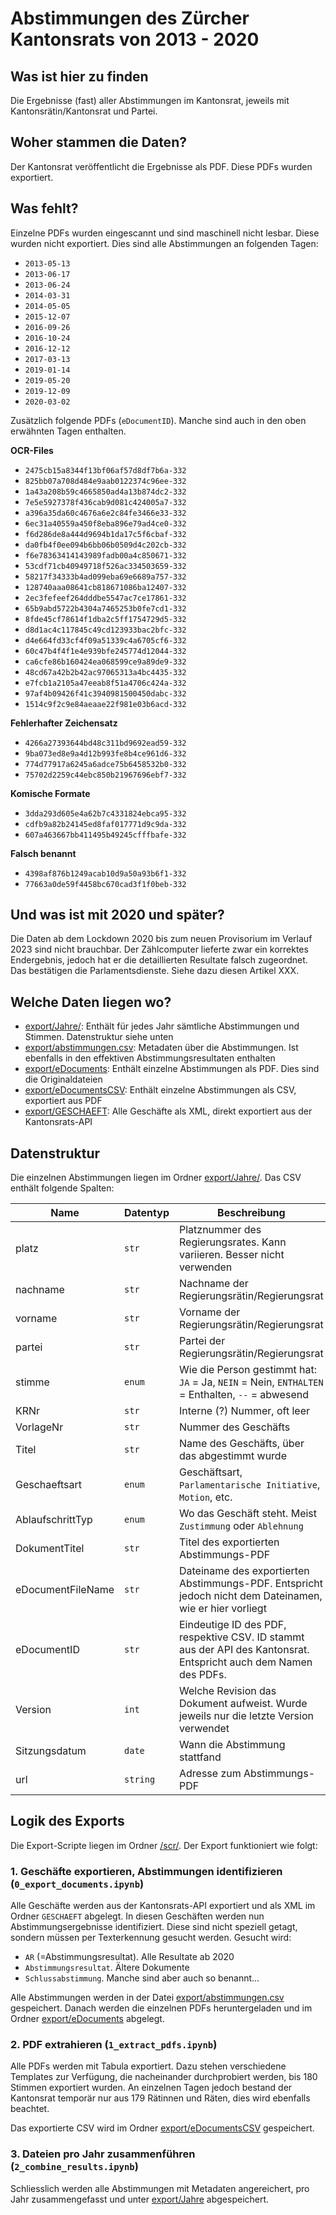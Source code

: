 # Abstimmungen des Zürcher Kantonsrats von 2013 - 2020

## Was ist hier zu finden
Die Ergebnisse (fast) aller Abstimmungen im Kantonsrat, jeweils mit Kantonsrätin/Kantonsrat und Partei.

## Woher stammen die Daten?
Der Kantonsrat veröffentlicht die Ergebnisse als PDF. Diese PDFs wurden exportiert.

## Was fehlt?
Einzelne PDFs wurden eingescannt und sind maschinell nicht lesbar. Diese wurden nicht exportiert. Dies sind alle Abstimmungen an folgenden Tagen:
* `2013-05-13`
* `2013-06-17`
* `2013-06-24`
* `2014-03-31`
* `2014-05-05`
* `2015-12-07`
* `2016-09-26`
* `2016-10-24`
* `2016-12-12`
* `2017-03-13`
* `2019-01-14`
* `2019-05-20`
* `2019-12-09`
* `2020-03-02`

Zusätzlich folgende PDFs (`eDocumentID`). Manche sind auch in den oben erwähnten Tagen enthalten.

**OCR-Files**
* `2475cb15a8344f13bf06af57d8df7b6a-332`
* `825bb07a708d484e9aab0122374c96ee-332`
* `1a43a208b59c4665850ad4a13b874dc2-332`
* `7e5e5927378f436cab9d081c424005a7-332`
* `a396a35da60c4676a6e2c84fe3466e33-332`
* `6ec31a40559a450f8eba896e79ad4ce0-332`
* `f6d286de8a444d9694b1da17c5f6cbaf-332`
* `da0fb4f0ee094b6bb06b0509d4c202cb-332`
* `f6e78363414143989fadb00a4c850671-332`
* `53cdf71cb40949718f526ac334503659-332`
* `58217f34333b4ad099eba69e6689a757-332`
* `128740aaa08641cb818671086ba12407-332`
* `2ec3fefeef264dddbe5547ac7ce17861-332`
* `65b9abd5722b4304a7465253b0fe7cd1-332`
* `8fde45cf78614f1dba2c5ff1754729d5-332`
* `d8d1ac4c117845c49cd123933bac2bfc-332`
* `d4e664fd33cf4f09a51339c4a6705cf6-332`
* `60c47b4f4f1e4e939bfe245774d12044-332`
* `ca6cfe86b160424ea068599ce9a89de9-332`
* `48cd67a42b2b42ac97065313a4bc4435-332`
* `e7fcb1a2105a47eeab8f51a4706c424a-332`
* `97af4b09426f41c3940981500450dabc-332`
* `1514c9f2c9e84aeaae22f981e03b6acd-332`



**Fehlerhafter Zeichensatz**
* `4266a27393644bd48c311bd9692ead59-332`
* `9ba073ed8e9a4d12b993fe8b4ce961d6-332`
* `774d77917a6245a6adce75b6458532b0-332`
* `75702d2259c44ebc850b21967696ebf7-332`

**Komische Formate**
* `3dda293d605e4a62b7c4331824ebca95-332`
* `cdfb9a82b24145ed8faf017771d9c9da-332`
* `607a463667bb411495b49245cfffbafe-332`

**Falsch benannt**
* `4398af876b1249acab10d9a50a93b6f1-332`
* `77663a0de59f4458bc670cad3f1f0beb-332`

## Und was ist mit 2020 und später?
Die Daten ab dem Lockdown 2020 bis zum neuen Provisorium im Verlauf 2023 sind nicht brauchbar. Der Zählcomputer lieferte zwar ein korrektes Endergebnis, jedoch hat er die detaillierten Resultate falsch zugeordnet. Das bestätigen die Parlamentsdienste. Siehe dazu diesen Artikel XXX.

## Welche Daten liegen wo?
* [export/Jahre/](export/Jahre/): Enthält für jedes Jahr sämtliche Abstimmungen und Stimmen. Datenstruktur siehe unten
* [export/abstimmungen.csv](export/abstimmungen.csv): Metadaten über die Abstimmungen. Ist ebenfalls in den effektiven Abstimmungsresultaten enthalten
* [export/eDocuments](export/eDocuments): Enthält einzelne Abstimmungen als PDF. Dies sind die Originaldateien
* [export/eDocumentsCSV](export/eDocumentsCSV): Enthält einzelne Abstimmungen als CSV, exportiert aus PDF
* [export/GESCHAEFT](export/GESCHAEFT): Alle Geschäfte als XML, direkt exportiert aus der Kantonsrats-API

## Datenstruktur
Die einzelnen Abstimmungen liegen im Ordner [export/Jahre/](export/Jahre/). Das CSV enthält folgende Spalten:

| Name | Datentyp | Beschreibung |
|------|----------|--------------|
|platz|`str`|Platznummer des Regierungsrates. Kann variieren. Besser nicht verwenden|
|nachname|`str`|Nachname der Regierungsrätin/Regierungsrat|
|vorname|`str`|Vorname der Regierungsrätin/Regierungsrat|
|partei|`str`|Partei der Regierungsrätin/Regierungsrat|
|stimme|`enum`|Wie die Person gestimmt hat: `JA` = Ja, `NEIN` = Nein, `ENTHALTEN` = Enthalten, `--` = abwesend|
|KRNr|`str`|Interne (?) Nummer, oft leer|
|VorlageNr|`str`|Nummer des Geschäfts|
|Titel|`str`|Name des Geschäfts, über das abgestimmt wurde|
|Geschaeftsart|`enum`|Geschäftsart, `Parlamentarische Initiative`, `Motion`, etc.|
|AblaufschrittTyp|`enum`|Wo das Geschäft steht. Meist `Zustimmung` oder `Ablehnung`|
|DokumentTitel|`str`|Titel des exportierten Abstimmungs-PDF|
|eDocumentFileName|`str`|Dateiname des exportierten Abstimmungs-PDF. Entspricht jedoch nicht dem Dateinamen, wie er hier vorliegt|
|eDocumentID|`str`|Eindeutige ID des PDF, respektive CSV. ID stammt aus der API des Kantonsrat. Entspricht auch dem Namen des PDFs.|
|Version|`int`|Welche Revision das Dokument aufweist. Wurde jeweils nur die letzte Version verwendet|
|Sitzungsdatum|`date`|Wann die Abstimmung stattfand|
|url|`string`|Adresse zum Abstimmungs-PDF|


## Logik des Exports
Die Export-Scripte liegen im Ordner [/scr/](src/). Der Export funktioniert wie folgt:

### 1. Geschäfte exportieren, Abstimmungen identifizieren (`0_export_documents.ipynb`)
Alle Geschäfte werden aus der Kantonsrats-API exportiert und als XML im Ordner `GESCHAEFT` abgelegt. In diesen Geschäften werden nun Abstimmungsergebnisse identifiziert. Diese sind nicht speziell getagt, sondern müssen per Texterkennung gesucht werden. Gesucht wird:

* `AR` (=Abstimmungsresultat). Alle Resultate ab 2020
* `Abstimmungsresultat`. Ältere Dokumente
* `Schlussabstimmung`. Manche sind aber auch so benannt...

Alle Abstimmungen werden in der Datei [export/abstimmungen.csv](export/abstimmungen.csv) gespeichert. Danach werden die einzelnen PDFs heruntergeladen und im Ordner [export/eDocuments](export/eDocuments) abgelegt.

### 2. PDF extrahieren (`1_extract_pdfs.ipynb`)
Alle PDFs werden mit Tabula exportiert. Dazu stehen verschiedene Templates zur Verfügung, die nacheinander durchprobiert werden, bis 180 Stimmen exportiert wurden. An einzelnen Tagen jedoch bestand der Kantonsrat temporär nur aus 179 Rätinnen und Räten, dies wird ebenfalls beachtet.

Das exportierte CSV wird im Ordner [export/eDocumentsCSV](export/eDocumentsCSV) gespeichert.

### 3. Dateien pro Jahr zusammenführen (`2_combine_results.ipynb`)
Schliesslich werden alle Abstimmungen mit Metadaten angereichert, pro Jahr zusammengefasst und unter [export/Jahre](export/Jahre) abgespeichert.